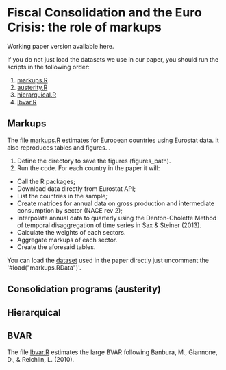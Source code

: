 # Fiscal Consolidation and the Euro Crisis: the role of markups

Working paper version available here.

If you do not just load the datasets we use in our paper, you should run the scripts in the following order:

1) [markups.R](markups.R)
2) [austerity.R](austerity.R)
3) [hierarquical.R](hierarquical.R)
4) [lbvar.R](lbvar.R)

## Markups

The file [markups.R](markups.R) estimates for European countries using Eurostat data. It also reproduces tables and figures...

1) Define the directory to save the figures (figures_path).
2) Run the code. For each country in the paper it will:
* Call the R packages;
* Download data directly from Eurostat API;
* List the countries in the sample;
* Create matrices for annual data on gross production and intermediate consumption by sector (NACE rev 2);
* Interpolate annual data to quarterly using the Denton-Cholette Method of temporal disaggregation of time series in Sax & Steiner (2013).
* Calculate the weights of each sectors.
* Aggregate markups of each sector.
* Create the aforesaid tables.

You can load the [dataset](markups.RData) used in the paper directly just uncomment the '#load("markups.RData")'.

## Consolidation programs (austerity)

## Hierarquical

## BVAR

The file [lbvar.R](lbvar.R) estimates the large BVAR following Banbura, M., Giannone, D., & Reichlin, L. (2010).
